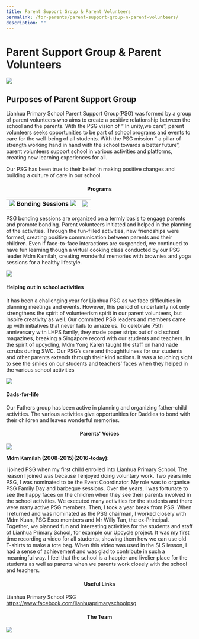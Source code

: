 ```yaml
---
title: Parent Support Group & Parent Volunteers
permalink: /for-parents/parent-support-group-n-parent-volunteers/
description: ""
---
```

# Parent Support Group & Parent Volunteers

![](/images/Parent%20Support%20Group/image5.jpg)

## Purposes of Parent Support Group

Lianhua Primary School Parent Support Group(PSG) was formed by a group of parent volunteers who aims to create a positive relationship between the school and the parents. With the PSG vision of “ In unity,we care”, parent volunteers seeks opportunities to be part of school programs and events to care for the well-being of all students. With the PSG mission “ a pillar of strength working hand in hand with the school towards a better future”, parent volunteers support school in various activities and platforms, creating new learning experiences for all.

Our PSG has been true to their belief in making positive changes and building a culture of care in our school.

#### <center>Programs</center>

|   |   |
|:-:|:-:|
| ![](/images/Parent%20Support%20Group/image8.jpg)  **Bonding Sessions** ![](/images/Parent%20Support%20Group/image1.jpg) |  ![](/images/Parent%20Support%20Group/image4.jpg) |


PSG bonding sessions are organized on a termly basis to engage parents and promote bonding. Parent volunteers initiated and helped in the planning of the activities. Through the fun-filled activities, new friendships were formed, creating positive communication between parents and their children. Even if face-to-face interactions are suspended, we continued to have fun learning though a virtual cooking class conducted by our PSG leader Mdm Kamilah, creating wonderful memories with brownies and yoga sessions for a healthy lifestyle.

![](/images/Parent%20Support%20Group/image3.jpg)

#### Helping out in school activities

It has been a challenging year for Lianhua PSG as we face difficulties in planning meetings and events. However, this period of uncertainty not only strengthens the spirit of volunteerism spirit in our parent volunteers, but inspire creativity as well. Our committed PSG leaders and members came up with initiatives that never fails to amaze us. To celebrate 75th anniversary with LHPS family, they made paper strips out of old school magazines, breaking a Singapore record with our students and teachers. In the spirit of upcycling, Mdm Yong Karen taught the staff on handmade scrubs during SWC. Our PSG’s care and thoughtfulness for our students and other parents extends through their kind actions. It was a touching sight to see the smiles on our students and teachers’ faces when they helped in the various school activities

![](/images/Parent%20Support%20Group/image6.jpg)

#### Dads-for-life

Our Fathers group has been active in planning and organizing father-child activities. The various activities give opportunities for Daddies to bond with their children and leaves wonderful memories.

#### <center>Parents' Voices</center>


![](/images/Parent%20Support%20Group/image7.jpg)

**Mdm Kamilah (2008-2015)(2016-today):**  

I joined PSG when my first child enrolled into Lianhua Primary School. The reason I joined was because I enjoyed doing voluntary work. Two years into PSG, I was nominated to be the Event Coordinator. My role was to organise PSG Family Day and barbeque sessions. Over the years, I was fortunate to see the happy faces on the children when they see their parents involved in the school activities. We executed many activities for the students and there were many active PSG members. Then, I took a year break from PSG. When I returned and was nominated as the PSG chairman, I worked closely with Mdm Kuan, PSG Exco members and Mr Willy Tan, the ex-Principal. Together, we planned fun and interesting activities for the students and staff of Lianhua Primary School, for example our Upcycle project. It was my first time recording a video for all students, showing them how we can use old T-shirts to make a tote bag. When this video was used in the SLS lesson, I had a sense of achievement and was glad to contribute in such a meaningful way. I feel that the school is a happier and livelier place for the students as well as parents when we parents work closely with the school and teachers.

#### <center>Useful Links</center>

Lianhua Primary School PSG      
<a href="https://www.facebook.com/lianhuaprimaryschoolpsg" target="_blank">https://www.facebook.com/lianhuaprimaryschoolpsg</a>


#### <center>The Team</center>

![](/images/Parent%20Support%20Group/image8.jpg)